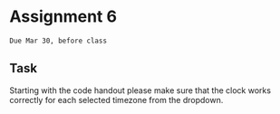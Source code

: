 # Assignment 6
`Due Mar 30, before class`


## Task

Starting with the code handout please make sure that the clock works
correctly for each selected timezone from the dropdown.





